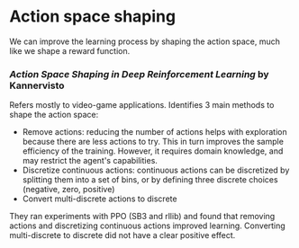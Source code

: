 # Action space shaping

We can improve the learning process by shaping the action space, much like we shape a reward function. 

### *Action Space Shaping in Deep Reinforcement Learning* by Kannervisto

Refers mostly to video-game applications. Identifies 3 main methods to shape the action space:
- Remove actions: reducing the number of actions helps with exploration because there are less actions to try. 
This in turn improves the sample efficiency of the training. However, it requires domain knowledge, and may restrict the agent's capabilities.
- Discretize continuous actions: continuous actions can be discretized by splitting them into a set of bins, or by defining three discrete choices (negative, zero, positive)
- Convert multi-discrete actions to discrete

They ran experiments with PPO (SB3 and rllib) and found that removing actions and discretizing continuous actions improved learning. 
Converting multi-discrete to discrete did not have a clear positive effect.